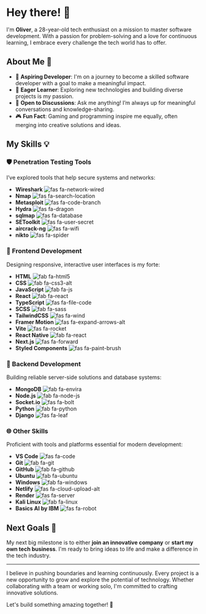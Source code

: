 # Hey there! 👋  
I'm **Oliver**, a 28-year-old tech enthusiast on a mission to master software development. With a passion for problem-solving and a love for continuous learning, I embrace every challenge the tech world has to offer.

## About Me 🚀  
- 🔭 **Aspiring Developer**: I'm on a journey to become a skilled software developer with a goal to make a meaningful impact.  
- 🌱 **Eager Learner**: Exploring new technologies and building diverse projects is my passion.  
- 💬 **Open to Discussions**: Ask me anything! I’m always up for meaningful conversations and knowledge-sharing.  
- 🎮 **Fun Fact**: Gaming and programming inspire me equally, often merging into creative solutions and ideas.

## My Skills 💡  

### 🛡️ Penetration Testing Tools  
I’ve explored tools that help secure systems and networks:  
- **Wireshark** ![fas fa-network-wired](https://fontawesome.com/icons/network-wired?style=solid)  
- **Nmap** ![fas fa-search-location](https://fontawesome.com/icons/search-location?style=solid)  
- **Metasploit** ![fas fa-code-branch](https://fontawesome.com/icons/code-branch?style=solid)  
- **Hydra** ![fas fa-dragon](https://fontawesome.com/icons/dragon?style=solid)  
- **sqlmap** ![fas fa-database](https://fontawesome.com/icons/database?style=solid)  
- **SEToolkit** ![fas fa-user-secret](https://fontawesome.com/icons/user-secret?style=solid)  
- **aircrack-ng** ![fas fa-wifi](https://fontawesome.com/icons/wifi?style=solid)  
- **nikto** ![fas fa-spider](https://fontawesome.com/icons/spider?style=solid)  

### 🎨 Frontend Development  
Designing responsive, interactive user interfaces is my forte:  
- **HTML** ![fab fa-html5](https://fontawesome.com/icons/html5?style=brands)  
- **CSS** ![fab fa-css3-alt](https://fontawesome.com/icons/css3-alt?style=brands)  
- **JavaScript** ![fab fa-js](https://fontawesome.com/icons/js?style=brands)  
- **React** ![fab fa-react](https://fontawesome.com/icons/react?style=brands)  
- **TypeScript** ![fas fa-file-code](https://fontawesome.com/icons/file-code?style=solid)  
- **SCSS** ![fab fa-sass](https://fontawesome.com/icons/sass?style=brands)  
- **TailwindCSS** ![fas fa-wind](https://fontawesome.com/icons/wind?style=solid)  
- **Framer Motion** ![fas fa-expand-arrows-alt](https://fontawesome.com/icons/expand-arrows-alt?style=solid)  
- **Vite** ![fas fa-rocket](https://fontawesome.com/icons/rocket?style=solid)  
- **React Native** ![fab fa-react](https://fontawesome.com/icons/react?style=brands)  
- **Next.js** ![fas fa-forward](https://fontawesome.com/icons/forward?style=solid)  
- **Styled Components** ![fas fa-paint-brush](https://fontawesome.com/icons/paint-brush?style=solid)  

### 🔧 Backend Development  
Building reliable server-side solutions and database systems:  
- **MongoDB** ![fab fa-envira](https://fontawesome.com/icons/envira?style=brands)  
- **Node.js** ![fab fa-node-js](https://fontawesome.com/icons/node-js?style=brands)  
- **Socket.io** ![fas fa-bolt](https://fontawesome.com/icons/bolt?style=solid)  
- **Python** ![fab fa-python](https://fontawesome.com/icons/python?style=brands)  
- **Django** ![fas fa-leaf](https://fontawesome.com/icons/leaf?style=solid)  

### 🌐 Other Skills  
Proficient with tools and platforms essential for modern development:  
- **VS Code** ![fas fa-code](https://fontawesome.com/icons/code?style=solid)  
- **Git** ![fab fa-git](https://fontawesome.com/icons/git?style=brands)  
- **GitHub** ![fab fa-github](https://fontawesome.com/icons/github?style=brands)  
- **Ubuntu** ![fab fa-ubuntu](https://fontawesome.com/icons/ubuntu?style=brands)  
- **Windows** ![fab fa-windows](https://fontawesome.com/icons/windows?style=brands)  
- **Netlify** ![fas fa-cloud-upload-alt](https://fontawesome.com/icons/cloud-upload-alt?style=solid)  
- **Render** ![fas fa-server](https://fontawesome.com/icons/server?style=solid)  
- **Kali Linux** ![fab fa-linux](https://fontawesome.com/icons/linux?style=brands)  
- **Basics AI by IBM** ![fas fa-robot](https://fontawesome.com/icons/robot?style=solid)  

## Next Goals 🎯  
My next big milestone is to either **join an innovative company** or **start my own tech business**. I'm ready to bring ideas to life and make a difference in the tech industry.  

---

I believe in pushing boundaries and learning continuously. Every project is a new opportunity to grow and explore the potential of technology. Whether collaborating with a team or working solo, I'm committed to crafting innovative solutions.  

Let's build something amazing together! 🌟





